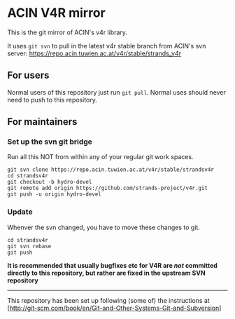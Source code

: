 # ACIN V4R mirror

This is the git mirror of ACIN's v4r library.

It uses `git svn` to pull in the latest v4r stable branch from ACIN's svn server:
https://repo.acin.tuwien.ac.at/v4r/stable/strands_v4r


## For users

Normal users of this repository just run `git pull`.
Normal uses should never need to push to this repository.


## For maintainers

### Set up the svn git bridge
Run all this NOT from within any of your regular git work spaces.

    git svn clone https://repo.acin.tuwien.ac.at/v4r/stable/strandsv4r
    cd strandsv4r
    git checkout -b hydro-devel
    git remote add origin https://github.com/strands-project/v4r.git
    git push -u origin hydro-devel

### Update
Whenver the svn changed, you have to move these changes to git.

    cd strandsv4r
    git svn rebase
    git push

**It is recommended that usually bugfixes etc for V4R are *not* committed directly to this repository, but rather are fixed in the upstream SVN repository**

---

This repository has been set up following (some of) the instructions at [http://git-scm.com/book/en/Git-and-Other-Systems-Git-and-Subversion]
